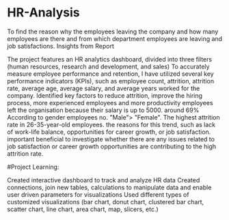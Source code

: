 # HR-Analysis
To find the reason why the employees leaving the company and how many employees are there and from which department employees are leaving and job satisfactions.  Insights from Report

﻿The project features an HR analytics dashboard, divided into three filters (human resources, research and development, and sales)
﻿To accurately measure employee performance and retention, I have utilized several key performance indicators (KPIs), such as employee count, attrition, attrition rate, average age, average salary, and average years worked for the company.
﻿Identified key factors to reduce attrition, improve the hiring process, more experienced employees and more productivity
﻿employees left the organisation because their salary is up to 5000. around 69%
﻿According to gender employees no. "Male"> "Female".
﻿The highest attrition rate in 26-35-year-old employees. the reasons for this trend, such as lack of work-life balance, opportunities for career growth, or job satisfaction.
﻿important beneficial to investigate whether there are any issues related to job satisfaction or career growth opportunities are contributing to the high attrition rate.
 
 
 #Project Learning:

﻿Created interactive dashboard to track and analyze HR data
﻿Created connections, join new tables, calculations to manipulate data and enable user driven parameters for visualizations
﻿Used different types of customized visualizations (bar chart, donut chart, clustered bar chart, scatter chart, line chart, area chart, map, slicers, etc.)
